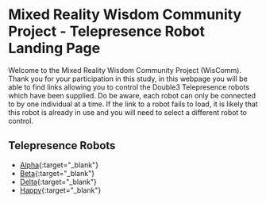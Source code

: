 ﻿# Mixed Reality Wisdom Community Project - Telepresence Robot Landing Page

Welcome to the Mixed Reality Wisdom Community Project (WisComm). Thank you for your participation in this study, in this webpage you will be able to find links allowing you to control the Double3 Telepresence robots which have been supplied. 
Do be aware, each robot can only be connected to by one individual at a time. If the link to a robot fails to load, it is likely that this robot is already in use and you will need to select a different robot to control.

## Telepresence Robots

* [Alpha](https://drive.doublerobotics.com/?tls=CYSi3HAI1JUr4z65E2NiQxmty){:target="_blank"}
* [Beta](https://drive.doublerobotics.com/?tls=a1b8DCovs4ofh9FMDbZbVorO1){:target="_blank"}
* [Delta](https://drive.doublerobotics.com/?tls=mvvYrbrqdQAgawkzMmmNyAUOV){:target="_blank"}
* [Happy](https://drive.doublerobotics.com/?tls=pIcjitMiFMw0eg9hkbr2D8QWv){:target="_blank"}

